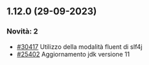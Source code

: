 ## 1.12.0 (29-09-2023)

### Novità: 2
- [#30417](https://parermine.regione.emilia-romagna.it/issues/30417) Utilizzo della modalità fluent di slf4j
- [#25402](https://parermine.regione.emilia-romagna.it/issues/25402) Aggiornamento jdk versione 11
